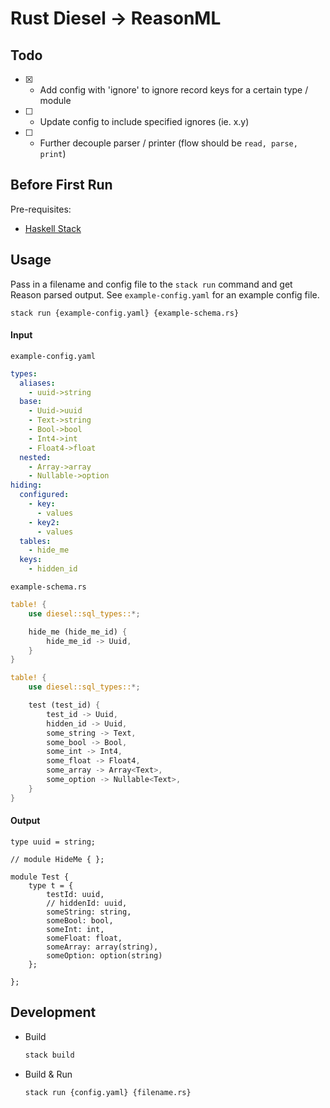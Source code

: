 # Rust Diesel -> ReasonML 

## Todo
- [x] - Add config with 'ignore' to ignore record keys for a certain type / module
- [ ] - Update config to include specified ignores (ie. x.y)
- [ ] - Further decouple parser / printer (flow should be `read, parse, print`)

## Before First Run
Pre-requisites: 
- [Haskell Stack](https://docs.haskellstack.org/en/stable/README/)

## Usage
Pass in a filename and config file to the `stack run` command and get Reason 
parsed output. See `example-config.yaml` for an example config file.

```
stack run {example-config.yaml} {example-schema.rs}
```

#### Input
`example-config.yaml`
```yaml
types:
  aliases:
    - uuid->string
  base:
    - Uuid->uuid
    - Text->string
    - Bool->bool
    - Int4->int
    - Float4->float
  nested:
    - Array->array
    - Nullable->option
hiding:
  configured:
    - key:
      - values
    - key2:
      - values
  tables: 
    - hide_me 
  keys: 
    - hidden_id
```

`example-schema.rs`
```rust
table! {
    use diesel::sql_types::*;

    hide_me (hide_me_id) {
        hide_me_id -> Uuid,
    }
}

table! {
    use diesel::sql_types::*;

    test (test_id) {
        test_id -> Uuid,
        hidden_id -> Uuid,
        some_string -> Text,
        some_bool -> Bool,
        some_int -> Int4,
        some_float -> Float4,
        some_array -> Array<Text>,
        some_option -> Nullable<Text>,
    }
}
```
#### Output
```reason
type uuid = string;

// module HideMe { };

module Test {
	type t = {
		testId: uuid,
		// hiddenId: uuid,
		someString: string,
		someBool: bool,
		someInt: int,
		someFloat: float,
		someArray: array(string),
		someOption: option(string)
	};

};
```

## Development

- Build
    ```bash
    stack build
    ```
- Build & Run
    ```bash
    stack run {config.yaml} {filename.rs} 
    ```
